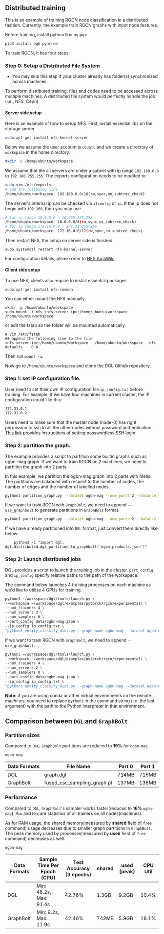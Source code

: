 ## Distributed training

This is an example of training RGCN node classification in a distributed fashion. Currently, the example train RGCN graphs with input node features.

Before training, install python libs by pip:

```bash
pip3 install ogb pyarrow
```

To train RGCN, it has four steps:

### Step 0: Setup a Distributed File System
* You may skip this step if your cluster already has folder(s) synchronized across machines.

To perform distributed training, files and codes need to be accessed across multiple machines. A distributed file system would perfectly handle the job (i.e., NFS, Ceph).

#### Server side setup
Here is an example of how to setup NFS. First, install essential libs on the storage server
```bash
sudo apt-get install nfs-kernel-server
```

Below we assume the user account is `ubuntu` and we create a directory of `workspace` in the home directory.
```bash
mkdir -p /home/ubuntu/workspace
```

We assume that the all servers are under a subnet with ip range `192.168.0.0` to `192.168.255.255`. The exports configuration needs to be modifed to

```bash
sudo vim /etc/exports
# add the following line
/home/ubuntu/workspace  192.168.0.0/16(rw,sync,no_subtree_check)
```

The server's internal ip can be checked  via `ifconfig` or `ip`. If the ip does not begin with `192.168`, then you may use
```bash
# for ip range 10.0.0.0 - 10.255.255.255
/home/ubuntu/workspace  10.0.0.0/8(rw,sync,no_subtree_check)
# for ip range 172.16.0.0 - 172.31.255.255
/home/ubuntu/workspace  172.16.0.0/12(rw,sync,no_subtree_check)
```

Then restart NFS, the setup on server side is finished.

```
sudo systemctl restart nfs-kernel-server
```

For configraution details, please refer to [NFS ArchWiki](https://wiki.archlinux.org/index.php/NFS).


#### Client side setup

To use NFS, clients also require to install essential packages

```
sudo apt-get install nfs-common
```

You can either mount the NFS manually

```
mkdir -p /home/ubuntu/workspace
sudo mount -t nfs <nfs-server-ip>:/home/ubuntu/workspace /home/ubuntu/workspace
```

or edit the fstab so the folder will be mounted automatically

```
# vim /etc/fstab
## append the following line to the file
<nfs-server-ip>:/home/ubuntu/workspace   /home/ubuntu/workspace   nfs   defaults	0 0
```

Then run `mount -a`.

Now go to `/home/ubuntu/workspace` and clone the DGL Github repository.

### Step 1: set IP configuration file.

User need to set their own IP configuration file `ip_config.txt` before training. For example, if we have four machines in current cluster, the IP configuration could like this:

```bash
172.31.0.1
172.31.0.2
```

Users need to make sure that the master node (node-0) has right permission to ssh to all the other nodes without password authentication.
[This link](https://linuxize.com/post/how-to-setup-passwordless-ssh-login/) provides instructions of setting passwordless SSH login.

### Step 2: partition the graph.

The example provides a script to partition some builtin graphs such as ogbn-mag graph.
If we want to train RGCN on 2 machines, we need to partition the graph into 2 parts.

In this example, we partition the ogbn-mag graph into 2 parts with Metis. The partitions are balanced with respect to the number of nodes, the number of edges and the number of labelled nodes.

```bash
python3 partition_graph.py --dataset ogbn-mag --num_parts 2 --balance_train --balance_edges
```

If we want to train RGCN with `GraphBolt`, we need to append `--use_graphbolt` to generate partitions in `GraphBolt` format.

```bash
python3 partition_graph.py --dataset ogbn-mag --num_parts 2 --balance_train --balance_edges --use_graphbolt
```

If we have already partitioned into `DGL` format, just convert them directly like below:

```
    python3 -c "import dgl; dgl.distributed.dgl_partition_to_graphbolt('ogbn-products.json')"
```


### Step 3: Launch distributed jobs

DGL provides a script to launch the training job in the cluster. `part_config` and `ip_config`
specify relative paths to the path of the workspace.

The command below launches 4 training processes on each machine as we'd like to utilize 4 GPUs for training.

```bash
python3 ~/workspace/dgl/tools/launch.py \
--workspace ~/workspace/dgl/examples/pytorch/rgcn/experimental/ \
--num_trainers 4 \
--num_servers 2 \
--num_samplers 0 \
--part_config data/ogbn-mag.json \
--ip_config ip_config.txt \
"python3 entity_classify_dist.py --graph-name ogbn-mag --dataset ogbn-mag --fanout='25,25' --batch-size 1024  --n-hidden 64 --lr 0.01 --eval-batch-size 1024  --low-mem --dropout 0.5 --use-self-loop --n-bases 2 --n-epochs 3 --layer-norm --ip-config ip_config.txt --num_gpus 4"
```

If we want to train RGCN with `GraphBolt`, we need to append `--use_graphbolt`.

```bash
python3 ~/workspace/dgl/tools/launch.py \
--workspace ~/workspace/dgl/examples/pytorch/rgcn/experimental/ \
--num_trainers 4 \
--num_servers 2 \
--num_samplers 0 \
--part_config data/ogbn-mag.json \
--ip_config ip_config.txt \
"python3 entity_classify_dist.py --graph-name ogbn-mag --dataset ogbn-mag --fanout='25,25' --batch-size 1024  --n-hidden 64 --lr 0.01 --eval-batch-size 1024  --low-mem --dropout 0.5 --use-self-loop --n-bases 2 --n-epochs 3 --layer-norm --ip-config ip_config.txt --num_gpus 4 --use_graphbolt"
```

**Note:** if you are using conda or other virtual environments on the remote machines, you need to replace `python3` in the command string (i.e. the last argument) with the path to the Python interpreter in that environment.


## Comparison between `DGL` and `GraphBolt`

### Partition sizes

Compared to `DGL`, `GraphBolt` partitions are reduced to **19%** for `ogbn-mag`.

`ogbn-mag`

| Data Formats |         File Name            | Part 0 | Part 1 |
| ------------ | ---------------------------- | ------ | ------ |
| DGL          | graph.dgl                    | 714MB  | 716MB  |
| GraphBolt    | fused_csc_sampling_graph.pt  | 137MB  | 136MB  |


### Performance

Compared to `DGL`, `GraphBolt`'s sampler works faster(reduced to **16%** `ogbn-mag`). `Min` and `Max` are statistics of all trainers on all nodes(machines).

As for RAM usage, the shared memory(measured by **shared** field of `free` command) usage decreases due to smaller graph partitions in `GraphBolt`. The peak memory used by processes(measured by **used** field of `free` command) decreases as well.

`ogbn-mag`

| Data Formats | Sample Time Per Epoch (CPU) |  Test Accuracy (3 epochs) | shared | used (peak) | CPU Util |
| ------------ | --------------------------- | ------------------------- |  -----  | ---- | ----- |
|     DGL      | Min: 48.2s, Max: 91.4s      |            42.76%         |  1.3GB  | 9.2GB| 10.4% |
|   GraphBolt  | Min: 9.2s, Max: 11.9s       |            42.46%         |  742MB  | 5.9GB| 18.1% |
